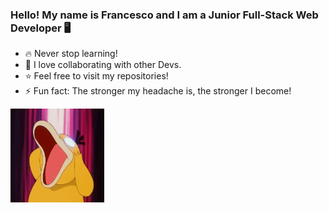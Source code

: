 ### Hello! My name is Francesco and I am a Junior Full-Stack Web Developer 🖥️
- 🔥 Never stop learning!
- 🤝 I love collaborating with other Devs.
- ⭐ Feel free to visit my repositories!
- ⚡ Fun fact: The stronger my headache is, the stronger I become!
<img src="img/psyduckgithub.gif" width="150" height="150">

<!--
**HikaruFN/HikaruFN** is a ✨ _special_ ✨ repository because its `README.md` (this file) appears on your GitHub profile.

Here are some ideas to get you started:
- 🌱 I’m currently learning everything!
- 👯 I love collborating with other Devs
- ⚡ Fun fact: The stronger my headache is, the stronger I'm becoming!
-->

